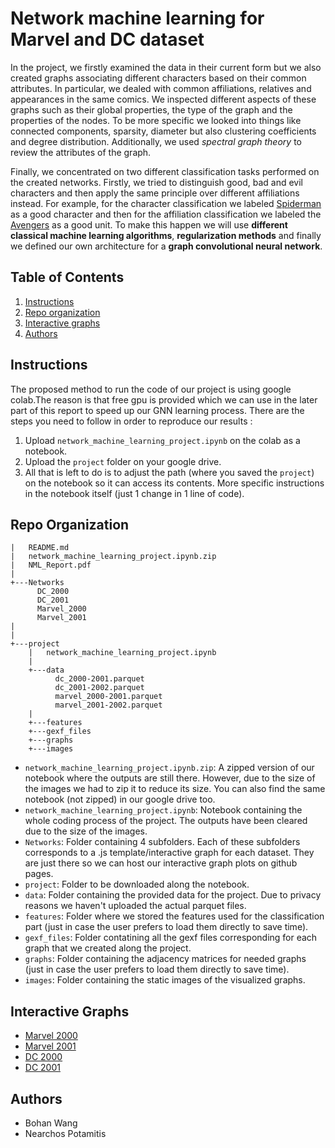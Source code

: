 # Network machine learning for Marvel and DC dataset
In the project, we firstly examined the data in their current form but we also created graphs associating different characters based on their common attributes. In particular, we dealed with common affiliations, relatives and appearances in the same comics. We inspected different aspects of these graphs such as their global properties, the type of the graph and the properties of the nodes. To be more specific we looked into things like connected components, sparsity, diameter but also clustering coefficients and degree distribution. Additionally, we used *spectral graph theory* to review the attributes of the graph.

Finally, we concentrated on two different classification tasks performed on the created networks. Firstly, we tried to distinguish good, bad and evil characters and then apply the same principle over different affiliations instead. For example, for the character classification we labeled [Spiderman](https://marvel.fandom.com/wiki/Peter_Parker_(Earth-616)) as a good character and then for the affiliation classification we labeled the [Avengers](https://marvel.fandom.com/wiki/Avengers_(Earth-616)) as a good unit. To make this happen we will use **different classical machine learning algorithms**, **regularization methods** and finally we defined our own architecture for a **graph convolutional neural network**. 

## Table of Contents
1. [Instructions](#Instructions)
2. [Repo organization](#Repo_organization)
3. [Interactive graphs](#graphs)
4. [Authors](#Authors)


## Instructions <a name="Instructions"></a>
The proposed method to run the code of our project is using google colab.The reason is that free gpu is provided which we can use in the later part of this report to speed up our GNN learning process. There are the steps you need to follow in order to reproduce our results : 
1. Upload `network_machine_learning_project.ipynb` on the colab as a notebook.
2. Upload the `project` folder on your google drive. 
3. All that is left to do is to adjust the path (where you saved the `project`) on the notebook so it can access its contents. More specific instructions in the notebook itself (just 1 change in 1 line of code).



## Repo Organization <a name="Repo_organization"></a>
```
|   README.md
|   network_machine_learning_project.ipynb.zip
|   NML_Report.pdf
|
+---Networks
      DC_2000
      DC_2001
      Marvel_2000
      Marvel_2001
|
|
+---project
    |   network_machine_learning_project.ipynb
    |
    +---data
          dc_2000-2001.parquet
          dc_2001-2002.parquet
          marvel_2000-2001.parquet
          marvel_2001-2002.parquet
    |
    +---features
    +---gexf_files
    +---graphs
    +---images

```

- `network_machine_learning_project.ipynb.zip`: A zipped version of our notebook where the outputs are still there. However, due to the size of the images we had to zip it to reduce its size. You can also find the same notebook (not zipped) in our google drive too. 
- `network_machine_learning_project.ipynb`: Notebook containing the whole coding process of the project. The outputs have been cleared due to the size of the images.
- `Networks`: Folder containing 4 subfolders. Each of these subfolders corresponds to a .js template/interactive graph for each dataset. They are just there so we can host our interactive graph plots on github pages.
- `project`: Folder to be downloaded along the notebook.
- `data`: Folder containing the provided data for the project. Due to privacy reasons we haven't uploaded the actual parquet files.
- `features`: Folder where we stored the features used for the classification part (just in case the user prefers to load them directly to save time).
- `gexf_files`: Folder contatining all the gexf files corresponding for each graph that we created along the project. 
- `graphs`: Folder containing the adjacency matrices for needed graphs (just in case the user prefers to load them directly to save time).
- `images`: Folder containing the static images of the visualized graphs.

## Interactive Graphs <a name="graphs"></a>
- [Marvel 2000](https://potamitisn.github.io/NML_Project/Networks/Marvel_2000/)
- [Marvel 2001](https://potamitisn.github.io/NML_Project/Networks/Marvel_2001/)
- [DC 2000](https://potamitisn.github.io/NML_Project/Networks/DC_2000/)
- [DC 2001](https://potamitisn.github.io/NML_Project/Networks/DC_2001/)

## Authors <a name="Authors"></a>
- Bohan Wang
- Nearchos Potamitis
